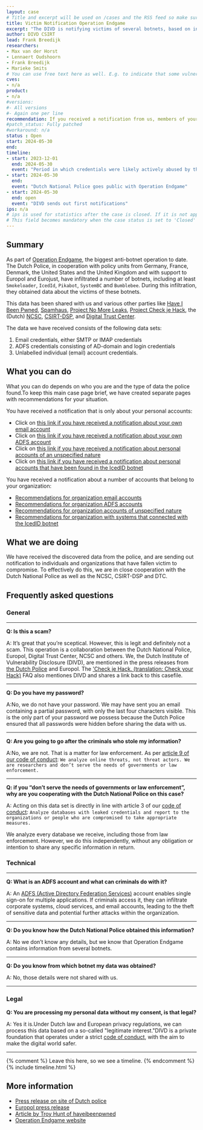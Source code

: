 ```yaml
---
layout: case
# Title and excerpt will be used on /cases and the RSS feed so make sure they reflect the case well
title: Victim Notification Operation Endgame
excerpt: "The DIVD is notifying victims of several botnets, based on information obtained from the Dutch National Police's Operation Endgame"
author: DIVD CSIRT
lead: Frank Breedijk
researchers:
- Max van der Horst
- Lennaert Oudshoorn
- Frank Breedijk
- Marieke Smits
# You can use free text here as well. E.g. to indicate that some vulnerabilities don't have CVEs assigned (yet).
cves:
- n/a
product: 
- n/a
#versions: 
#- All versions
#- Again one per line
recommendation: If you received a notification from us, members of your organization or your customers had their password stolen or system infected by a botnet. Detailed recommendations are found below.
#patch_status: Fully patched
#workaround: n/a
status : Open
start: 2024-05-30
end: 
timeline:
- start: 2023-12-01
  end: 2024-05-30
  event: "Period in which credentials were likely actively abused by the threat actors"
- start: 2024-05-30
  end:
  event: "Dutch National Police goes public with Operation Endgame"
- start: 2024-05-30
  end: open
  event: "DIVD sends out first notifications"
ips: n/a
# ips is used for statistics after the case is closed. If it is not applicable, you can set IPs to n/a (e.g. stolen credentials)
# This field becomes mandatory when the case status is set to 'Closed'
---
```

## Summary

As part of [Operation Endgame](https://www.politie.nl/endgame), the biggest anti-botnet operation to date. The Dutch Police, in cooperation with policy units from Germany, France, Denmark, the United States and the United Kingdom and with support to Europol and Eurojust, have infiltrated a number of botnets, including at least `Smokeloader`, `IcedId`, `Pikabot`, `SystemBC` and `Bumblebee`. During this infiltration, they obtained data about the victims of these botnets. 

This data has been shared with us and various other parties like [Have I Been Pwned](https://haveibeenpwned.com/), [Spamhaus](https://www.spamhaus.org/resource-hub/malware/operation-endgame-botnets-disrupted-after-international-action/), [Project No More Leaks](https://www.politie.nl/onderwerpen/no-more-leaks.html), [Project Check je Hack](https://www.politie.nl/informatie/checkjehack.html), the (Dutch) [NCSC](https://ncsc.nl),  [CSIRT-DSP](https://csirtdsp.nl/), and [Digital Trust Center](https://www.digitaltrustcenter.nl/).

The data we have received consists of the following data sets:
1. Email credentials, either SMTP or IMAP credentials
2. ADFS credentials consisting of AD-domain and login credentials
3. Unlabelled individual (email) account credentials.

## What you can do

What you can do depends on who you are and the type of data the police found.To keep this main case page brief, we have created separate pages with recommendations for your situation.

You have received a notification that is only about your personal accounts:
* Click on [this link if you have received a notification about your own email account](/DIVD-2024-00019/personal-email-account/)
* Click on [this link if you have received a notification about your own ADFS account](/DIVD-2024-00019/personal-adfs-account/)
* Click on [this link if you have received a notification about personal accounts of an unspecified nature](/DIVD-2024-00019/personal-unclassified-account/)
* Click on [this link if you have received a notification about personal accounts that have been found in the IcedID botnet](/DIVD-2024-00019/personal-icedid-account/)


You have received a notification about a number of accounts that belong to your organization:
* [Recommendations for organization email accounts](/DIVD-2024-00019/organisation-email-accounts/)
* [Recommendations for organization ADFS accounts](/DIVD-2024-00019/organisation-adfs-accounts/)
* [Recommendations for organization accounts of unspecified nature](/DIVD-2024-00019/organisation-unclassified-accounts/)
* [Recommendations for organization with systems that connected with the IcedID botnet](/DIVD-2024-00019/organisation-icedid-bot/)


## What we are doing

We have received the discovered data from the police, and are sending out notification to individuals and organizations that have fallen victim to compromise. To effectively do this, we are in close cooperation with the Dutch National Police as well as the NCSC, CSIRT-DSP and DTC.

## Frequently asked questions 

### General

---

**Q: Is this a scam?**

A: It’s great that you’re sceptical. However, this is legit and definitely not a scam. This operation is a collaboration between the Dutch National Police, Europol, Digital Trust Center, NCSC and others. We, the Dutch Institute of Vulnerability Disclosure (DIVD), are mentioned in the press releases from [the Dutch Police](https://www.politie.nl/endgame) and Europol. The ['Check je Hack. (translation: Check your Hack)](https://www.politie.nl/informatie/veel-gestelde-vragen-over-check-je-hack.html) FAQ also mentiones DIVD and shares a link back to this casefile. 

---

**Q: Do you have my password?**

A:No, we do not have your password. 
We may have sent you an email containing a partial password, with only the last four characters visible. This is the only part of your password we possess because the Dutch Police ensured that all passwords were hidden before sharing the data with us.

---

**Q: Are you going to go after the criminals who stole my information?**

A:No, we are not. That is a matter for law enforcement. As per [article 9 of our code of conduct](https://www.divd.nl/code): `We analyze online threats, not threat actors. We are researchers and don’t serve the needs of governments or law enforcement.`

---

**Q: if you “don’t serve the needs of governments or law enforcement”, why are you cooperating with the Dutch National Police on this case?**


A: Acting on this data set is directly in line with article 3 of our [code of conduct](https://www.divd.nl/code): `Analyze databases with leaked credentials and report to the organizations or people who are compromised to take appropriate measures.`

We analyze every database we receive, including those from law enforcement. However, we do this independently, without any obligation or intention to share any specific information in return.



### Technical

---

**Q: What is an ADFS account and what can criminals do with it?**

A: An [ADFS (Active Directory Federation Services)](https://en.wikipedia.org/wiki/Active_Directory_Federation_Services) account enables single sign-on for multiple applications. If criminals access it, they can infiltrate corporate systems, cloud services, and email accounts, leading to the theft of sensitive data and potential further attacks within the organization.

---

**Q: Do you know how the Dutch National Police obtained this information?**

A: No we don’t know any details, but we know that Operation Endgame contains information from several botnets.

---

**Q:  Do you know from which botnet my data was obtained?**

A: No, those details were not shared with us.

---

### Legal

**Q: You are processing my personal data without my consent, is that legal?**

A: Yes it is.Under Dutch law and European privacy regulations, we can process this data based on a so-called "legitimate interest."DIVD is a private foundation that operates under a strict [code of conduct](https://www.divd.nl/code), with the aim to make the digital world safer. 

---

{% comment %}  Leave this here, so we see a timeline. {% endcomment %}
{% include timeline.html %}


## More information
* [Press release on site of Dutch police](https://www.politie.nl/endgame)
* [Europol press release](https://www.europol.europa.eu/media-press/newsroom/news/largest-ever-operation-against-botnets-hits-dropper-malware-ecosystem)
* [Article by Troy Hunt of haveibeenpwned](https://www.troyhunt.com/operation-endgame/)
* [Operation Endgame website](https://www.operation-endgame.com)


